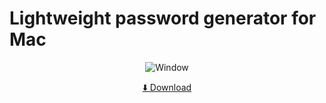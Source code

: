 
# Lightweight password generator for Mac

<p align="center">
    <img src="https://raw.githubusercontent.com/kaunteya/PassGen/refs/heads/main/images/screenshot-mainwindow-dark.heic" alt="Window" />
</p>

<p align="center">
  <a href="https://github.com/kaunteya/PassGen/releases/latest/download/PassGen.zip">⬇️ Download <a>
</p>

